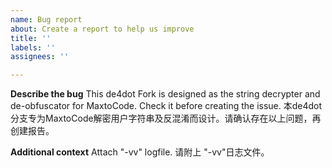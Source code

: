 ```yaml
---
name: Bug report
about: Create a report to help us improve
title: ''
labels: ''
assignees: ''

---
```


**Describe the bug**
This de4dot Fork is designed as the string decrypter and de-obfuscator for MaxtoCode. Check it before creating the issue.
本de4dot分支专为MaxtoCode解密用户字符串及反混淆而设计。请确认存在以上问题，再创建报告。

**Additional context**
Attach "-vv" logfile.
请附上 "-vv"日志文件。
